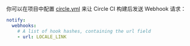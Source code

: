 你可以在项目中配置 [circle.yml](https://circleci.com/docs/configuration#notify) 来让 Circle CI 构建后发送 Webhook 请求：

```yml
notify:
  webhooks:
    # A list of hook hashes, containing the url field
    - url: LOCALE_LINK
```

